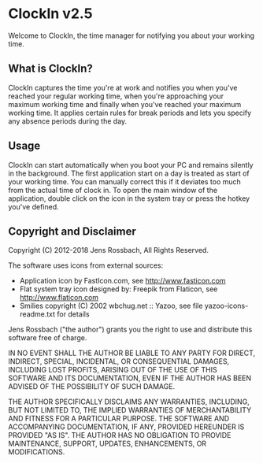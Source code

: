 # ClockIn v2.5
Welcome to ClockIn, the time manager for notifying you about your working time.

## What is ClockIn?
ClockIn captures the time you're at work and notifies you when you've reached
your regular working time, when you're approaching your maximum working time and
finally when you've reached your maximum working time. It applies certain rules
for break periods and lets you specify any absence periods during the day.

## Usage
ClockIn can start automatically when you boot your PC and remains silently in
the background. The first application start on a day is treated as start of your
working time. You can manually correct this if it deviates too much from the
actual time of clock in. To open the main window of the application, double
click on the icon in the system tray or press the hotkey you've defined.

## Copyright and Disclaimer
Copyright (C) 2012-2018 Jens Rossbach, All Rights Reserved.

The software uses icons from external sources:
- Application icon by FastIcon.com, see http://www.fasticon.com
- Flat system tray icon designed by: Freepik from Flaticon,
  see http://www.flaticon.com
- Smilies copyright (C) 2002 wbchug.net :: Yazoo, see file
  yazoo-icons-readme.txt for details

Jens Rossbach ("the author") grants you the right to use and distribute this
software free of charge.

IN NO EVENT SHALL THE AUTHOR BE LIABLE TO ANY PARTY FOR DIRECT, INDIRECT,
SPECIAL, INCIDENTAL, OR CONSEQUENTIAL DAMAGES, INCLUDING LOST PROFITS, ARISING
OUT OF THE USE OF THIS SOFTWARE AND ITS DOCUMENTATION, EVEN IF THE AUTHOR HAS
BEEN ADVISED OF THE POSSIBILITY OF SUCH DAMAGE.

THE AUTHOR SPECIFICALLY DISCLAIMS ANY WARRANTIES, INCLUDING, BUT NOT LIMITED TO,
THE IMPLIED WARRANTIES OF MERCHANTABILITY AND FITNESS FOR A PARTICULAR PURPOSE.
THE SOFTWARE AND ACCOMPANYING DOCUMENTATION, IF ANY, PROVIDED HEREUNDER IS
PROVIDED "AS IS". THE AUTHOR HAS NO OBLIGATION TO PROVIDE MAINTENANCE, SUPPORT,
UPDATES, ENHANCEMENTS, OR MODIFICATIONS.